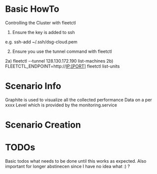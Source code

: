 Basic HowTo
====

Controlling the Cluster with fleetctl

1) Ensure the key is added to ssh 

e.g.  ssh-add ~/.ssh/dsg-cloud.pem 

2) Ensure you use the tunnel command with fleetctl

2a) fleetctl --tunnel 128.130.172.190 list-machines
2b) FLEETCTL_ENDPOINT=http://<IP:[PORT]> fleetctl list-units

Scenario Info 
===

Graphite is used to visualize all the collected performance Data on a per xxxx Level which is provided by the monitoring.service


Scenario Creation
====


TODOs
==== 

Basic todos what needs to be done until this works as expected. Also important for longer abstinecen since I have no 
idea what :) ? 

